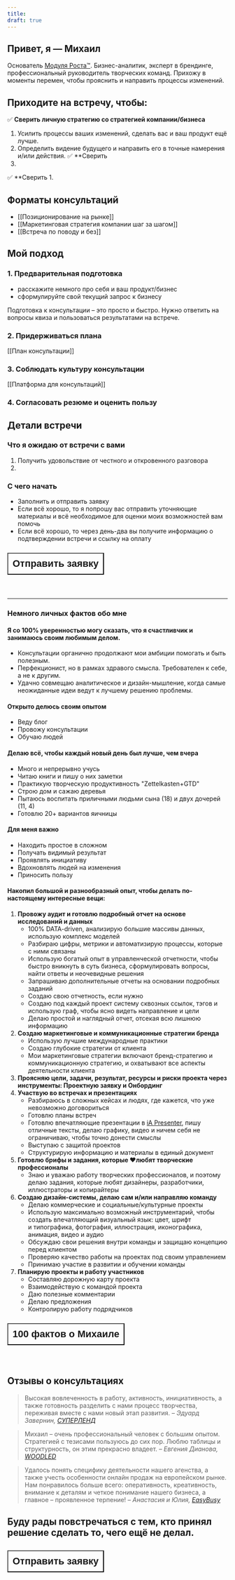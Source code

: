```yaml
---
title: 
draft: true
---
```


## Привет, я — Михаил

Основатель [Модуля Роста™](https://kto1.io/). Бизнес-аналитик, эксперт в брендинге, профессиональный руководитель творческих команд. Прихожу в моменты перемен, чтобы прояснить и направить процессы изменений.
## Приходите на встречу, чтобы:

✅ **Сверить личную стратегию со стратегией компании/бизнеса**
1. Усилить процессы ваших изменений, сделать вас и ваш продукт ещё лучше.
2. Определить видение будущего и направить его в точные намерения и/или действия.
✅ **Сверить
1. 
✅ **Сверить
1. 
## Форматы консультаций
- [[Позиционирование на рынке]]
- [[Маркетинговая стратегия компании шаг за шагом]]
- [[Встреча по поводу и без]]
## Мой подход
### 1. Предварительная подготовка
- расскажите немного про себя и ваш продукт/бизнес
- сформулируйте свой текущий запрос к бизнесу

Подготовка к консультации – это просто и быстро. Нужно ответить на вопросы квиза и пользоваться результатами на встрече.

### 2. Придерживаться плана

[[План консультации]]

### 3. Соблюдать культуру консультации

[[Платформа для консультаций]]

### 4. Согласовать резюме и оценить пользу


## Детали встречи
### Что я ожидаю от встречи с вами
1. Получить удовольствие от честного и откровенного разговора
2. 
### C чего начать
- Заполнить и отправить заявку
- Если всё хорошо, то я попрошу вас отправить уточняющие материалы и всё необходимое для оценки моих возможностей вам помочь
- Если всё хорошо, то через день-два вы получите информацию о подтверждении встречи и ссылку на оплату

 <div style="display: flex; justify-content: left; cursor: pointer;"> <a href="https://airtable.com/appKysz2KPhsmJ7CC/shrRiqJougbSQDRvP" target="_blank"> <button style=" font-size: 22px; padding: 10px; height: fit-content; margin-top: 10px; margin-bottom: 40px; background: var(--text-accent); font-weight: 600; color: var(--text-on-accent); ">Отправить заявку</button> </a></div> 

---
### Немного личных фактов обо мне
#### Я со 100% уверенностью могу сказать, что я счастливчик и занимаюсь своим любимым делом.
- Консультации органично продолжают мои амбиции помогать и быть полезным.
- Перфекционист, но в рамках здравого смысла. Требователен к себе, а не к другим.
- Удачно совмещаю аналитическое и дизайн-мышление, когда самые неожиданные идеи ведут к лучшему решению проблемы.
#### Открыто делюсь своим опытом
- Веду блог
- Провожу консультации
- Обучаю людей
#### Делаю всё, чтобы каждый новый день был лучше, чем вчера
- Много и непрерывно учусь
- Читаю книги и пишу о них заметки
- Практикую творческую продуктивность "Zettelkasten+GTD"
- Строю дом и сажаю деревья
- Пытаюсь воспитать приличными людьми сына (18) и двух дочерей (11, 4)
- Готовлю 20+ вариантов яичницы
#### Для меня важно
-   Находить простое в сложном
-   Получать видимый результат
-   Проявлять инициативу
-   Вдохновлять людей на изменения
-   Приносить пользу
#### Накопил большой и разнообразный опыт, чтобы делать по-настоящему интересные вещи:
1. **Провожу аудит и готовлю подробный отчет на основе исследований и данных**
	- 100% DATA-driven, анализирую большие массивы данных, использую комплекс моделей
	- Разбираю цифры, метрики и автоматизирую процессы, которые с ними связаны
	- Использую богатый опыт в управленческой отчетности, чтобы быстро вникнуть в суть бизнеса, сформулировать вопросы, найти ответы и неочевидные решения
	- Запрашиваю дополнительные отчеты на основании подробных заданий
	- Создаю свою отчетность, если нужно
	- Создаю под каждый проект систему сквозных ссылок, тэгов и использую граф, чтобы ясно видеть направление и цели
	- Делаю простой и наглядный отчет, отсекая всю лишнюю информацию
2. **Создаю маркетинговые и коммуникационные стратегии бренда**
	- Использую лучшие международные практики
	- Создаю глубокие стратегии от клиента
	- Мои маркетинговые стратегии включают бренд-стратегию и коммуникационную стратегию, и охватывают все аспекты деятельности клиента
3. **Проясняю цели, задачи, результат, ресурсы и риски проекта через инструменты: Проектную заявку и Онбординг**
4. **Участвую во встречах и презентациях**
	- Разбираюсь в сложных кейсах и людях, где кажется, что уже невозможно договориться
	- Готовлю планы встреч
	- Готовлю впечатляющие презентации в [iA Presenter](https://ia.net/presenter), пишу отличные тексты, делаю графику, видео и ничем себя не ограничиваю, чтобы точно донести смыслы
	- Выступаю с защитой проектов
	- Структурирую информацию и материалы в единый документ
5. **Готовлю брифы и задания, которые ❤️любят творческие профессионалы**
	- Знаю и уважаю работу творческих профессионалов, и поэтому делаю задания, которые любят дизайнеры, разработчики, иллюстраторы и копирайтеры
6. **Создаю дизайн-системы, делаю сам и/или направляю команду**
	- Делаю коммерческие и социальные/культурные проекты
	- Использую максимально возможный инструментарий, чтобы создать впечатляющий визуальный язык: цвет, шрифт и типографика, фотография, иллюстрация, иконографика, анимация, видео и аудио
	- Обсуждаю свои решения внутри команды и защищаю концепцию перед клиентом
	- Проверяю качество работы на проектах под своим управлением
	- Принимаю участие в развитии и обучении команды
7. **Планирую проекты и работу участников**
	- Составляю дорожную карту проекта
	- Взаимодействую с командой проекта
	- Даю полезные комментарии
	- Делаю предложения
	- Контролирую работу подрядчиков

 <div style="display: flex; justify-content: left; cursor: pointer;"> <a href="https://www.thecreativeact.ru/cv" target="_blank"> <button style=" font-size: 22px; padding: 10px; height: fit-content; margin-top: 10px; margin-bottom: 40px; background: var(--text-accent); font-weight: 600; color: var(--text-on-accent); ">100 фактов о Михаиле</button> </a></div>
 
## Отзывы о консультациях

> Высокая вовлеченность в работу, активность, инициативность, а также готовность разделить с нами процесс творчества, переживая вместе с нами новый этап развития.
> _– Эдуард Завернин, [СУПЕРЛЕНД](https://superland.ru/)_

> Михаил – очень профессиональный человек с большим опытом. Стратегией с тезисами пользуюсь до сих пор. Люблю таблицы и структурность, он этим прекрасно владеет.
> _– Евгения Дианова, [WOODLED](https://woodled.ru/)_

> Удалось понять специфику деятельности нашего агенства, а также учесть особенности онлайн продаж на европейском рынке. Нам понравилось больше всего: оперативность, креативность, внимание к деталям и четкое понимание нашего бизнеса, а главное – проявленное терпение!
> _– Анастасия и Юлия, [EasyBusy](https://easybusy.fr/)_


## Буду рады повстречаться с тем, кто принял решение сделать то, чего ещё не делал.
 <div style="display: flex; justify-content: left; cursor: pointer;"> <a href="https://airtable.com/appKysz2KPhsmJ7CC/shrRiqJougbSQDRvP" target="_blank"> <button style=" font-size: 22px; padding: 10px; height: fit-content; margin-top: 10px; margin-bottom: 40px; background: var(--text-accent); font-weight: 600; color: var(--text-on-accent); ">Отправить заявку</button> </a></div> 
 

